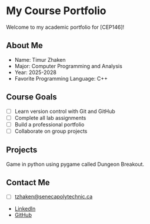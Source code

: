 # My Course Portfolio

Welcome to my academic portfolio for [CEP146]!

## About Me
- Name: Timur Zhaken
- Major: Computer Programming and Analysis
- Year: 2025-2028
- Favorite Programming Language: C++

## Course Goals
- [ ] Learn version control with Git and GitHub
- [ ] Complete all lab assignments
- [ ] Build a professional portfolio
- [ ] Collaborate on group projects

## Projects
Game in python using pygame called Dungeon Breakout.

## Contact Me
- [ ] tzhaken@senecapolytechnic.ca
- [LinkedIn](https://www.linkedin.com/in/timur-zhaken-599b1b2b4/)
- [GitHub](https://github.com/noxqzq)
